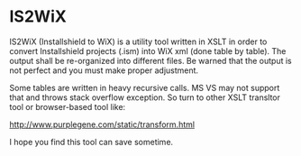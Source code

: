 IS2WiX
======

IS2WiX (Installshield to WiX) is a utility tool written in XSLT in order to convert Installshield projects (.ism) 
into WiX xml (done table by table). The output shall be re-organized into different files. Be warned that the output
is not perfect and you must make proper adjustment.

Some tables are written in heavy recursive calls. MS VS may not support that and throws stack overflow exception. So
turn to other XSLT transltor tool or browser-based tool like:

http://www.purplegene.com/static/transform.html

I hope you find this tool can save sometime.
